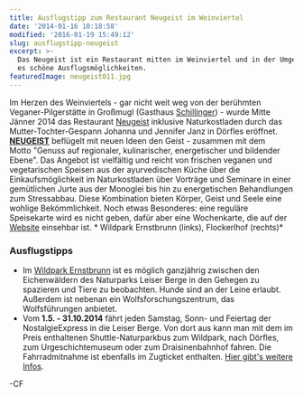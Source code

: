 ```yaml
---
title: Ausflugstipp zum Restaurant Neugeist im Weinviertel
date: '2014-01-16 10:18:58'
modified: '2016-01-19 15:49:12'
slug: ausflugstipp-neugeist
excerpt: >-
  Das Neugeist ist ein Restaurant mitten im Weinviertel und in der Umgebung gibt
  es schöne Ausflugsmöglichkeiten.
featuredImage: neugeist011.jpg
---
```


Im Herzen des Weinviertels - gar nicht weit weg von der berühmten Veganer-Pilgerstätte in Großmugl (Gasthaus [Schillinger](http://www.charlys.at)) - wurde Mitte Jänner 2014 das Restaurant [Neugeist](http://www.neugeist.at) inklusive Naturkostladen durch das Mutter-Tochter-Gespann Johanna und Jennifer Janz in Dörfles eröffnet. **[NEUGEIST](http://www.neugeist.at/)** beflügelt mit neuen Ideen den Geist - zusammen mit dem Motto "Genuss auf regionaler, kulinarischer, energetischer und bildender Ebene". Das Angebot ist vielfältig und reicht von frischen veganen und vegetarischen Speisen aus der ayurvedischen Küche über die Einkaufsmöglichkeit im Naturkostladen über Vorträge und Seminare in einer gemütlichen Jurte aus der Monoglei bis hin zu energetischen Behandlungen zum Stressabbau. Diese Kombination bieten Körper, Geist und Seele eine wohlige Bekömmlichkeit. Noch etwas Besonderes: eine reguläre Speisekarte wird es nicht geben, dafür aber eine Wochenkarte, die auf der [Website](http://www.neugeist.at/) einsehbar ist. <!-- Image removed (no copyright): wildpark-flockerlhof1.jpg --> \* Wildpark Ernstbrunn (links), Flockerlhof (rechts)\*

### **Ausflugstipps**

*   Im [Wildpark Ernstbrunn](http://www.wildpark-ernstbrunn.at/) ist es möglich ganzjährig zwischen den Eichenwäldern des Naturparks Leiser Berge in den Gehegen zu spazieren und Tiere zu beobachten. Hunde sind an der Leine erlaubt. Außerdem ist nebenan ein Wolfsforschungszentrum, das Wolfsführungen anbietet.
*   Vom **1.5. - 31.10.2014** fährt jeden Samstag, Sonn- und Feiertag der NostalgieExpress in die Leiser Berge. Von dort aus kann man mit dem im Preis enthaltenen Shuttle-Naturparkbus zum Wildpark, nach Dörfles, zum Urgeschichtemuseum oder zum Draisinenbahnhof fahren. Die Fahrradmitnahme ist ebenfalls im Zugticket enthalten. [Hier gibt's weitere Infos](http://erlebnisbahn.co.at/event/nostalgieexpress-leiser-berge/).

\-CF
